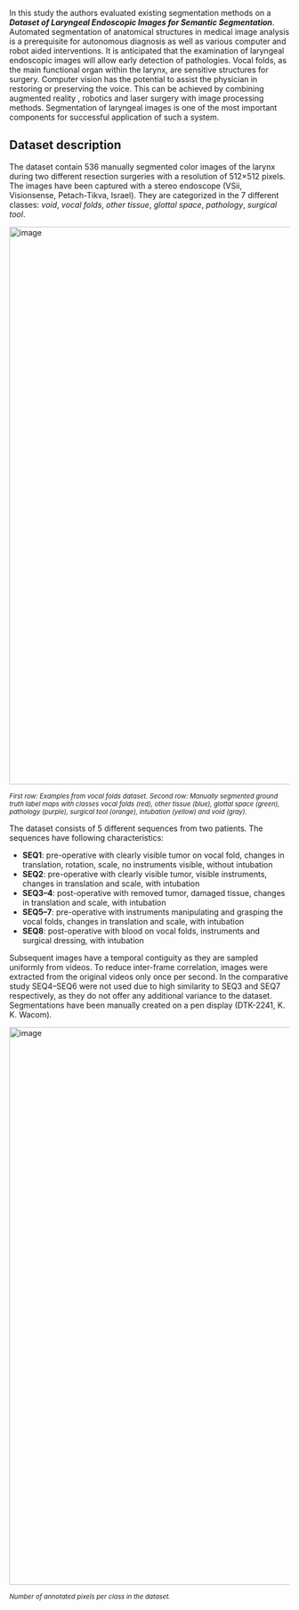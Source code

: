 In this study the authors evaluated existing segmentation methods on a ***Dataset of Laryngeal Endoscopic Images for Semantic Segmentation***. Automated segmentation of anatomical structures in medical image analysis is a prerequisite for autonomous diagnosis as well as various computer and robot aided interventions. It is anticipated that the examination of laryngeal endoscopic images will allow early detection of pathologies. Vocal folds, as the main functional organ within the larynx, are sensitive structures for surgery. Computer vision has the potential to assist the physician in restoring or preserving the voice. This can be achieved by combining augmented reality , robotics and laser surgery with image processing methods. Segmentation of laryngeal images is one of the most important components for successful application of such a system.

## Dataset description

The dataset contain 536 manually segmented color images of the larynx during two different resection surgeries with a resolution of 512×512 pixels. The images have been captured with a stereo endoscope (VSii, Visionsense, Petach-Tikva, Israel). They are categorized in the 7 different classes: _void_, _vocal folds_, _other tissue_, _glottal space_, _pathology_, _surgical tool_. 

<img src="https://github.com/dataset-ninja/vocalfolds/assets/120389559/0a2946aa-2d85-4c66-8610-1cc3aeae374b" alt="image" width="1000">

<span style="font-size: smaller; font-style: italic;">First row: Examples from vocal folds dataset. Second row: Manually segmented ground truth label maps with classes vocal folds (red), other tissue (blue), glottal space (green), pathology (purple), surgical tool (orange), intubation (yellow) and void (gray).</span>

The dataset consists of 5 different sequences from two patients. The sequences have following characteristics:

* **SEQ1**: pre-operative with clearly visible tumor on vocal fold, changes in translation, rotation, scale, no instruments visible, without intubation
* **SEQ2**: pre-operative with clearly visible tumor, visible instruments, changes in translation and scale, with intubation
* **SEQ3–4**: post-operative with removed tumor, damaged tissue, changes in translation and scale, with intubation
* **SEQ5–7**: pre-operative with instruments manipulating and grasping the vocal folds, changes in translation and scale, with intubation
* **SEQ8**: post-operative with blood on vocal folds, instruments and surgical dressing, with intubation

Subsequent images have a temporal contiguity as they are sampled uniformly from videos. To reduce inter-frame correlation, images were extracted from the original videos only once per second. In the comparative study SEQ4–SEQ6 were not used due to high similarity to SEQ3 and SEQ7 respectively, as they do not offer any additional variance to the dataset. Segmentations have been manually created on a pen display (DTK-2241, K. K. Wacom).

<img src="https://github.com/dataset-ninja/vocalfolds/assets/120389559/237e8a74-61f7-453c-a7b6-a64bb9c9610c" alt="image" width="1000">

<span style="font-size: smaller; font-style: italic;">Number of annotated pixels per class in the dataset.</span>